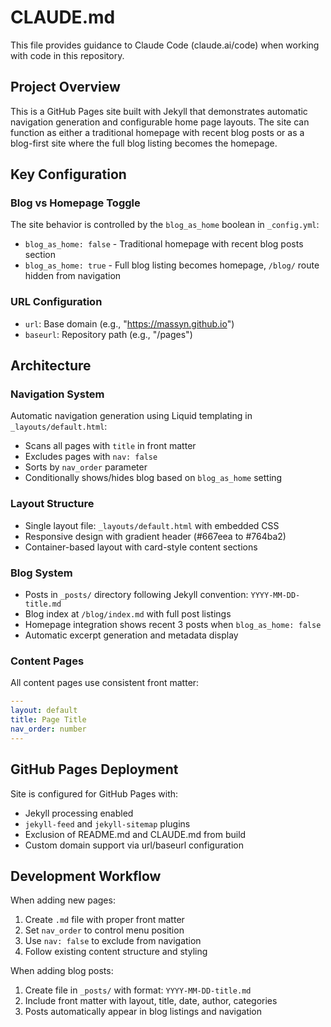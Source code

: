 # CLAUDE.md

This file provides guidance to Claude Code (claude.ai/code) when working with code in this repository.

## Project Overview

This is a GitHub Pages site built with Jekyll that demonstrates automatic navigation generation and configurable home page layouts. The site can function as either a traditional homepage with recent blog posts or as a blog-first site where the full blog listing becomes the homepage.

## Key Configuration

### Blog vs Homepage Toggle
The site behavior is controlled by the `blog_as_home` boolean in `_config.yml`:
- `blog_as_home: false` - Traditional homepage with recent blog posts section
- `blog_as_home: true` - Full blog listing becomes homepage, `/blog/` route hidden from navigation

### URL Configuration
- `url`: Base domain (e.g., "https://massyn.github.io")
- `baseurl`: Repository path (e.g., "/pages")

## Architecture

### Navigation System
Automatic navigation generation using Liquid templating in `_layouts/default.html`:
- Scans all pages with `title` in front matter
- Excludes pages with `nav: false`
- Sorts by `nav_order` parameter
- Conditionally shows/hides blog based on `blog_as_home` setting

### Layout Structure
- Single layout file: `_layouts/default.html` with embedded CSS
- Responsive design with gradient header (#667eea to #764ba2)
- Container-based layout with card-style content sections

### Blog System
- Posts in `_posts/` directory following Jekyll convention: `YYYY-MM-DD-title.md`
- Blog index at `/blog/index.md` with full post listings
- Homepage integration shows recent 3 posts when `blog_as_home: false`
- Automatic excerpt generation and metadata display

### Content Pages
All content pages use consistent front matter:
```yaml
---
layout: default
title: Page Title
nav_order: number
---
```

## GitHub Pages Deployment

Site is configured for GitHub Pages with:
- Jekyll processing enabled
- `jekyll-feed` and `jekyll-sitemap` plugins
- Exclusion of README.md and CLAUDE.md from build
- Custom domain support via url/baseurl configuration

## Development Workflow

When adding new pages:
1. Create `.md` file with proper front matter
2. Set `nav_order` to control menu position
3. Use `nav: false` to exclude from navigation
4. Follow existing content structure and styling

When adding blog posts:
1. Create file in `_posts/` with format: `YYYY-MM-DD-title.md`
2. Include front matter with layout, title, date, author, categories
3. Posts automatically appear in blog listings and navigation
